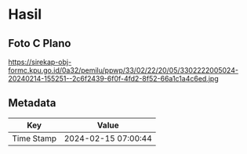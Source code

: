 # Hasil

## Foto C Plano

https://sirekap-obj-formc.kpu.go.id/0a32/pemilu/ppwp/33/02/22/20/05/3302222005024-20240214-155251--2c6f2439-6f0f-4fd2-8f52-66a1c1a4c6ed.jpg


## Metadata

| Key        | Value               |
| ---------- | ------------------- |
| Time Stamp | 2024-02-15 07:00:44 |



